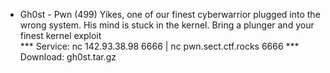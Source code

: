 * Gh0st - Pwn (499)
Yikes, one of our finest cyberwarrior plugged into the wrong system. His mind is stuck in the kernel. Bring a plunger and your finest kernel exploit  
*** Service: nc 142.93.38.98 6666 | nc pwn.sect.ctf.rocks 6666
*** Download: gh0st.tar.gz 